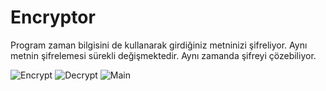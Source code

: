 # Encryptor
Program zaman bilgisini de kullanarak girdiğiniz metninizi şifreliyor. Aynı metnin şifrelemesi sürekli değişmektedir.
Aynı zamanda şifreyi çözebiliyor. 

![Encrypt](https://user-images.githubusercontent.com/8367479/57990621-04cf3800-7ab1-11e9-891b-9d66a8315713.PNG)
![Decrypt](https://user-images.githubusercontent.com/8367479/57990620-0436a180-7ab1-11e9-80c4-e2234042d1c8.PNG)
![Main](https://user-images.githubusercontent.com/8367479/57990619-0436a180-7ab1-11e9-8a6b-bd842c1d8503.PNG)

